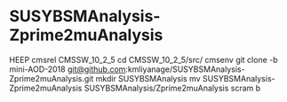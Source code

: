 # SUSYBSMAnalysis-Zprime2muAnalysis
HEEP
cmsrel CMSSW_10_2_5
cd CMSSW_10_2_5/src/
cmsenv
git clone -b mini-AOD-2018 git@github.com:kmliyanage/SUSYBSMAnalysis-Zprime2muAnalysis.git
mkdir SUSYBSMAnalysis
mv SUSYBSMAnalysis-Zprime2muAnalysis SUSYBSMAnalysis/Zprime2muAnalysis
scram b
